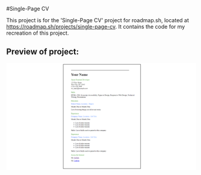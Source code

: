 #Single-Page CV

This project is for the 'Single-Page CV' project for roadmap.sh, located at https://roadmap.sh/projects/single-page-cv. It contains the code for my recreation of this project.

## Preview of project:

![alt text](https://raw.githubusercontent.com/TheBoopedSnoot/Curriculum-Vitae/refs/heads/main/Curriculum_Vitae.png)